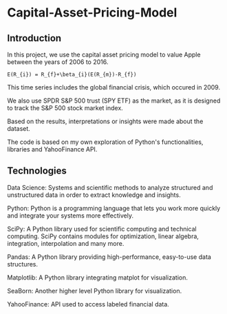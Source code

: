 # Capital-Asset-Pricing-Model

## Introduction

In this project, we use the capital asset pricing model to value Apple between the years of 2006 to 2016.

    E(R_{i}) = R_{f}+\beta_{i}(E(R_{m})-R_{f})

This time series includes the global financial crisis, which occured in 2009.

We also use SPDR S&P 500 trust (SPY ETF) as the market, as it is designed to track the S&P 500 stock market index.

Based on the results, interpretations or insights were made about the dataset.

The code is based on my own exploration of Python's functionalities, libraries and YahooFinance API.


## Technologies

Data Science: Systems and scientific methods to analyze structured and unstructured data in order to extract knowledge and insights.

Python: Python is a programming language that lets you work more quickly and integrate your systems more effectively.

SciPy: A Python library used for scientific computing and technical computing. SciPy contains modules for optimization, linear algebra, integration, interpolation and many more.

Pandas: A Python library providing high-performance, easy-to-use data structures.

Matplotlib: A Python library integrating matplot for visualization.

SeaBorn: Another higher level Python library for visualization.

YahooFinance: API used to access labeled financial data.
